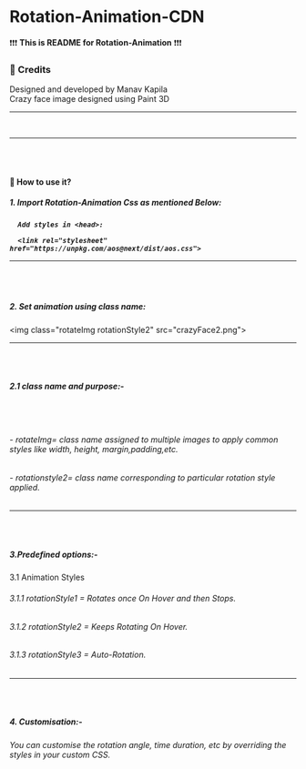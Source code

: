 # Rotation-Animation-CDN


❗❗❗ <b>This is README for Rotation-Animation</b> ❗❗❗

<b><h3>🌟 Credits</h3></b>
Designed and developed by Manav Kapila<br>
Crazy face image designed using Paint 3D

<hr><br>
  
 <hr><br><br> 
<b><h4>🤔 How to use it?</h4></b>
  
  <h5>1. Import Rotation-Animation Css as mentioned Below:<h5>

      Add styles in <head>:

      <link rel="stylesheet" href="https://unpkg.com/aos@next/dist/aos.css">
 <hr><br><br>       
  <h5>2. Set animation using class name:</h5>
      &lt;img class="rotateImg rotationStyle2" src="crazyFace2.png"&gt;
      <hr>
      <br><br>
<h5>2.1 class name and purpose:-</h5><br><br>
        <h6> -  rotateImg= class name assigned to multiple images to apply common styles like width, height, margin,padding,etc.</h6>
        <h6> -  rotationstyle2= class name corresponding to particular rotation style applied.</h6>
  <hr><br><br>         
  <h5>3.Predefined options:- </h5>
       3.1 Animation Styles
          <h6>3.1.1 rotationStyle1 = Rotates once On Hover and then Stops.</h6>
         <h6> 3.1.2 rotationStyle2 = Keeps Rotating On Hover.</h6>
          <h6>3.1.3 rotationStyle3 = Auto-Rotation.</h6>
   <hr><br><br>    
  <h5> 4. Customisation:-</h5>
        <h6>You can customise the rotation angle, time duration, etc by overriding the styles in your custom CSS.</h6>

